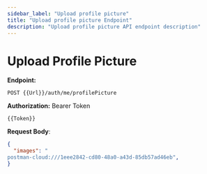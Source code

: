 ```yaml
---
sidebar_label: "Upload profile picture"
title: "Upload profile picture Endpoint"
description: "Upload profile picture API endpoint description"
---
```


# Upload Profile Picture

**Endpoint:**

```
POST {{Url}}/auth/me/profilePicture
```

**Authorization:** Bearer Token

```
{{Token}}
```

**Request Body**:

```json
{
  "images": "
postman-cloud:///1eee2842-cd80-48a0-a43d-85db57ad46eb",
}
```
